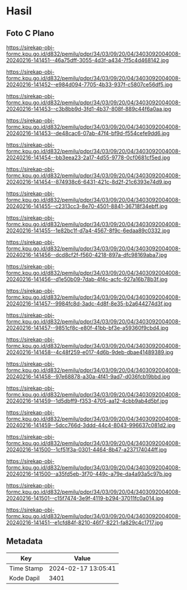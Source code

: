 # Hasil

## Foto C Plano

https://sirekap-obj-formc.kpu.go.id/d832/pemilu/pdpr/34/03/09/20/04/3403092004008-20240216-141451--46a75dff-3055-4d3f-a434-7f5c4d468142.jpg

https://sirekap-obj-formc.kpu.go.id/d832/pemilu/pdpr/34/03/09/20/04/3403092004008-20240216-141452--e984d094-7705-4b33-937f-c5807ce56df5.jpg

https://sirekap-obj-formc.kpu.go.id/d832/pemilu/pdpr/34/03/09/20/04/3403092004008-20240216-141453--c3b8bb9d-3fd1-4b37-808f-889c44f6a0aa.jpg

https://sirekap-obj-formc.kpu.go.id/d832/pemilu/pdpr/34/03/09/20/04/3403092004008-20240216-141453--de48cac6-07ab-47f4-bf9d-f554cefe9dd6.jpg

https://sirekap-obj-formc.kpu.go.id/d832/pemilu/pdpr/34/03/09/20/04/3403092004008-20240216-141454--bb3eea23-2a17-4d55-9778-0cf0681cf5ed.jpg

https://sirekap-obj-formc.kpu.go.id/d832/pemilu/pdpr/34/03/09/20/04/3403092004008-20240216-141454--874938c6-6431-421c-8d2f-21c6393e74d9.jpg

https://sirekap-obj-formc.kpu.go.id/d832/pemilu/pdpr/34/03/09/20/04/3403092004008-20240216-141455--c2313cc3-8e70-4501-8841-36718f34ebff.jpg

https://sirekap-obj-formc.kpu.go.id/d832/pemilu/pdpr/34/03/09/20/04/3403092004008-20240216-141455--1e82bc1f-d7a4-4567-8f9c-6edaa89c0332.jpg

https://sirekap-obj-formc.kpu.go.id/d832/pemilu/pdpr/34/03/09/20/04/3403092004008-20240216-141456--dcd8cf2f-f560-4218-897a-dfc98169aba7.jpg

https://sirekap-obj-formc.kpu.go.id/d832/pemilu/pdpr/34/03/09/20/04/3403092004008-20240216-141456--d1e50b09-7dab-4f4c-acfc-927a16b78b3f.jpg

https://sirekap-obj-formc.kpu.go.id/d832/pemilu/pdpr/34/03/09/20/04/3403092004008-20240216-141457--9984fc8d-3adc-4d8f-8e35-b2a644274d3f.jpg

https://sirekap-obj-formc.kpu.go.id/d832/pemilu/pdpr/34/03/09/20/04/3403092004008-20240216-141457--9851cf8c-e80f-41bb-bf3e-a59360f9cbd4.jpg

https://sirekap-obj-formc.kpu.go.id/d832/pemilu/pdpr/34/03/09/20/04/3403092004008-20240216-141458--4c48f259-e017-4d6b-9deb-dbae41489389.jpg

https://sirekap-obj-formc.kpu.go.id/d832/pemilu/pdpr/34/03/09/20/04/3403092004008-20240216-141458--97e68878-a30a-4f41-9ad7-d036fcb19bbd.jpg

https://sirekap-obj-formc.kpu.go.id/d832/pemilu/pdpr/34/03/09/20/04/3403092004008-20240216-141459--1d5dbff9-f353-4705-aa12-4cbb9ab4d5bf.jpg

https://sirekap-obj-formc.kpu.go.id/d832/pemilu/pdpr/34/03/09/20/04/3403092004008-20240216-141459--5dcc766d-3ddd-44c4-8043-996637c081d2.jpg

https://sirekap-obj-formc.kpu.go.id/d832/pemilu/pdpr/34/03/09/20/04/3403092004008-20240216-141500--1cf51f3a-0301-4464-8b47-a237174044ff.jpg

https://sirekap-obj-formc.kpu.go.id/d832/pemilu/pdpr/34/03/09/20/04/3403092004008-20240216-141500--a35fd5eb-3f70-449c-a79e-da4a93a5c97b.jpg

https://sirekap-obj-formc.kpu.go.id/d832/pemilu/pdpr/34/03/09/20/04/3403092004008-20240216-141501--c15f7474-3e9f-4119-b294-37011fc0a014.jpg

https://sirekap-obj-formc.kpu.go.id/d832/pemilu/pdpr/34/03/09/20/04/3403092004008-20240216-141451--e1cfd84f-8210-46f7-8221-fa829c4c1717.jpg


## Metadata

| Key        | Value               |
| ---------- | ------------------- |
| Time Stamp | 2024-02-17 13:05:41 |
| Kode Dapil | 3401                |



